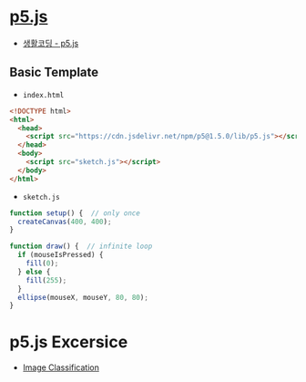 # [p5.js](https://p5js.org/)


- [생활코딩 - p5.js](https://opentutorials.org/course/4659)



## Basic Template

- `index.html`

```html
<!DOCTYPE html>
<html>
  <head>
    <script src="https://cdn.jsdelivr.net/npm/p5@1.5.0/lib/p5.js"></script>
  </head>
  <body>
    <script src="sketch.js"></script>
  </body>
</html>
```


- `sketch.js`

```javascript
function setup() {  // only once
  createCanvas(400, 400);
}

function draw() {  // infinite loop
  if (mouseIsPressed) {
    fill(0);
  } else {
    fill(255);
  }
  ellipse(mouseX, mouseY, 80, 80);
}
```


# p5.js Excersice
- [Image Classification](./p5ex/image_classification.md)


